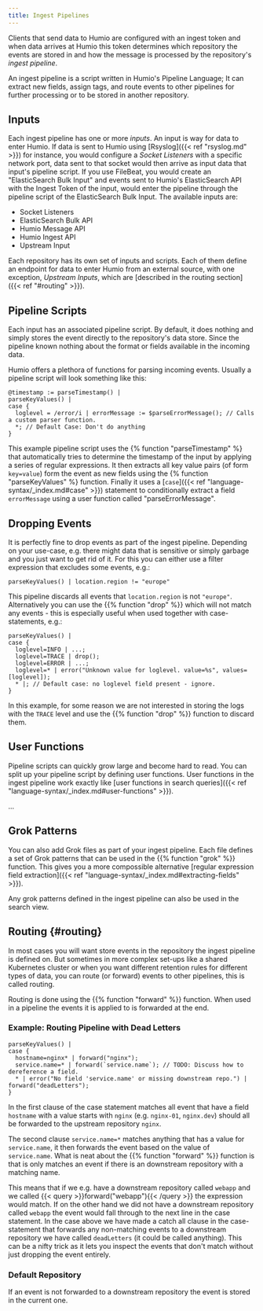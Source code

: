 ```yaml
---
title: Ingest Pipelines
---
```


Clients that send data to Humio are configured with an ingest token and when data
arrives at Humio this token determines which repository the events are stored in
and how the message is processed by the repository's _ingest pipeline_.

An ingest pipeline is a script written in Humio's Pipeline Language; It can
extract new fields, assign tags, and route events to other pipelines for further
processing or to be stored in another repository.

## Inputs

Each ingest pipeline has one or more _inputs_. An input is way for data to enter
Humio. If data is sent to Humio using [Rsyslog]({{< ref "rsyslog.md" >}}) for instance, you would configure
a _Socket Listeners_ with a specific network port, data sent to that socket would
then arrive as input data that input's pipeline script. If you use FileBeat,
you would create an "ElasticSearch Bulk Input" and events sent to Humio's
ElasticSearch API with the Ingest Token of the input, would enter the pipeline through
the pipeline script of the ElasticSearch Bulk Input. The available inputs are:

- Socket Listeners
- ElasticSearch Bulk API
- Humio Message API
- Humio Ingest API
- Upstream Input

Each repository has its own set of inputs and scripts. Each of them define an
endpoint for data to enter Humio from an external source, with one exception,
_Upstream Inputs_, which are [described in the routing section]({{< ref "#routing" >}}).

## Pipeline Scripts

Each input has an associated pipeline script. By default, it does nothing and
simply stores the event directly to the repository's data store. Since the
pipeline known nothing about the format or fields available in the incoming data.

Humio offers a plethora of functions for parsing incoming events. Usually a pipeline
script will look something like this:

```humio
@timestamp := parseTimestamp() |
parseKeyValues() |
case {
  loglevel = /error/i | errorMessage := $parseErrorMessage(); // Calls a custom parser function.
  *; // Default Case: Don't do anything
}
```

This example pipeline script uses the {% function "parseTimestamp" %} that automatically
tries to determine the timestamp of the input by applying a series of regular expressions.
It then extracts all key value pairs (of form `key=value`) form the event as new fields
using the {% function "parseKeyValues" %} function. Finally it uses a [`case`]({{< ref "language-syntax/_index.md#case" >}})
statement to conditionally extract a field `errorMessage` using a user function called
"parseErrorMessage".

## Dropping Events

It is perfectly fine to drop events as part of the ingest pipeline. Depending on
your use-case, e.g. there might data that is sensitive or simply garbage and you just want
to get rid of it. For this you can either use a filter expression that excludes
some events, e.g.:

```humio
parseKeyValues() | location.region != "europe"
```

This pipeline discards all events that `location.region` is not `"europe"`.
Alternatively you can use the {{% function "drop" %}} which will not match
any events - this is especially useful when used together with case-statements, e.g.:

```humio
parseKeyValues() |
case {
  loglevel=INFO | ...;
  loglevel=TRACE | drop();
  loglevel=ERROR | ...;
  loglevel=* | error("Unknown value for loglevel. value=%s", values=[loglevel]);
  * |; // Default case: no loglevel field present - ignore.
}
```

In this example, for some reason we are not interested in storing the logs with the
`TRACE` level and use the {{% function "drop" %}} function to discard them.

## User Functions

Pipeline scripts can quickly grow large and become hard to read. You can split up
your pipeline script by defining user functions. User functions in the ingest pipeline
work exactly like [user functions in search queries]({{< ref "language-syntax/_index.md#user-functions" >}}).

...

## Grok Patterns

You can also add Grok files as part of your ingest pipeline. Each file defines
a set of Grok patterns that can be used in the {{% function "grok" %}} function.
This gives you a more compossible alternative [regular expression field extraction]({{< ref "language-syntax/_index.md#extracting-fields" >}}).

Any grok patterns defined in the ingest pipeline can also be used in the search view.

## Routing {#routing}

In most cases you will want store events in the repository the ingest pipeline is
defined on. But sometimes in more complex set-ups like a shared Kubernetes cluster
or when you want different retention rules for different types of data, you can
route (or forward) events to other pipelines, this is called routing.

Routing is done using the {{% function "forward" %}} function. When used in a pipeline
the events it is applied to is forwarded at the end.

### Example: Routing Pipeline with Dead Letters

```humio
parseKeyValues() |
case {
  hostname=nginx* | forward("nginx");
  service.name=* | forward(`service.name`); // TODO: Discuss how to dereference a field.
  * | error("No field 'service.name' or missing downstream repo.") | forward("deadLetters");
}
```
In the first clause of the case statement matches all event that have a field `hostname` with a value
starts with `nginx` (e.g. `nginx-01`, `nginx.dev`) should all be forwarded to the upstream repository `nginx`.

The second clause `service.name=*` matches anything that has a value for `service.name`, it then forwards
the event based on the value of `service.name`.
What is neat about the {{% function "forward" %}} function is that is only matches an event if there
is an downstream repository with a matching name.

This means that if we e.g. have a downstream repository called `webapp` and
we called {{< query >}}forward("webapp"){{< /query >}} the expression would match. If on the other
hand we did not have a downstream repository called `webapp` the event would fall through to the
next line in the case statement. In the case above we have made a catch all clause in the case-statement
that forwards any non-matching events to a downstream repository we have called `deadLetters` (it could be called anything).
This can be a nifty trick as it lets you inspect the events that don't match without just dropping the event entirely.

### Default Repository

If an event is not forwarded to a downstream repository the event is stored in
the current one.
